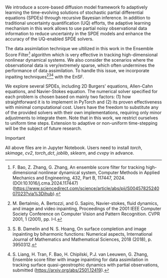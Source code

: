 We introduce a score-based diffusion model framework fo adaptively learning the time-evolving solutions of stochastic partial differential equations (SPDEs) through recursive Bayesian inference. In addition to traditional uncertainty quantification (UQ) efforts, the adaptive learning mechanism in this work allows to use partial noisy observational data information to reduce uncertainty in the SPDE models and enhance the accuracy of the UQ-enabled SPDE solvers.

The data assimilation technique we ultilized in this work in the Ensemble Score Filter[^1] algorithm which is very effective in tracking high-dimensional nonlinear
dynamical systems. We also consider the scenarios where the observational data is very/extremely sparse, which often undermines the performance of data assimilation. To handle this issue, we incorporate inpaiting techniques[^2][^3][^4] with the EnSF. 

We explore several SPDEs, including 2D Burgers' equations, Allen-Cahn equations, and Navier-Stokes equation. The numerical solver specified for each problem is chosen based on mainly two factors: (1) how straightforward it is to implement in PyTorch and (2) its proven effectiveness with minimal computational cost. Users have the freedom to substitute any of the provided solvers with their own implementations, requiring only minor adjustments to integrate them. Note that in this work, we restrict ourselves to uniform time steps. Extension to adaptive or non-uniform time-stepping will be the subject of future research.

>[!IMPORTANT] 
>All above files are in Jupyter Notebook. Users need to install *torch*, *skimage*, *cv2*, *torch_dct*, *joblib*, *sklearn*, and *cvxpy* in advance.

[^1]: F. Bao, Z. Zhang, G. Zhang, An ensemble score filter for tracking high-dimensional nonlinear dynamical system, Computer Methods in Applied Mechanics and Engineering, 432, Part B, 117447, 2024. (DOI:10.1016/j.cma.2024.117447)(https://www.sciencedirect.com/science/article/abs/pii/S0045782524007023?via%3Dihub).  
[^2]: M. Bertalmio, A. Bertozzi, and G. Sapiro, Navier-stokes, fluid dynamics, and image and video inpainting, Proceedings of the 2001 IEEE Computer Society Conference on Computer Vision and Pattern Recognition. CVPR 2001, 1 (2001), pp. I–I.  
[^3]: S. B. Damelin and N. S. Hoang, On surface completion and image inpainting by biharmonic functions: Numerical aspects, International Journal of Mathematics and Mathematical Sciences, 2018 (2018), p. 3950312.  
[^4]: S. Liang, H. Tran, F. Bao, H. Chipilski, P.J. van Leeuwen, G. Zhang, Ensemble score filter with image inpainting for data assimilation in tracking surface quasi-geostrophic dynamics with partial observations, submitted (https://arxiv.org/abs/2501.12419).
